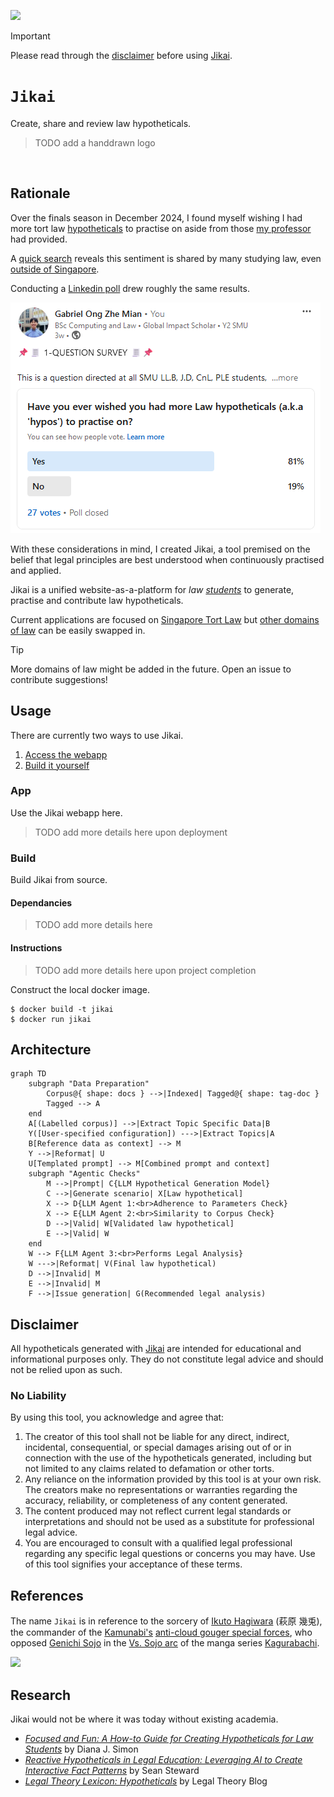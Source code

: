 [![](https://img.shields.io/badge/jikai_1.0-build-orange)](https://github.com/gongahkia/jikai/releases/tag/1.0)

> [!IMPORTANT]  
> Please read through the [disclaimer](#disclaimer) before using [Jikai](https://github.com/gongahkia/jikai).  

# `Jikai`

Create, share and review law hypotheticals.

> TODO add a handdrawn logo

![]()

## Rationale

Over the finals season in December 2024, I found myself wishing I had more tort law [hypotheticals](https://successatmls.com/hypos/) to practise on aside from those [my professor](https://www.linkedin.com/in/jerroldsoh/?originalSubdomain=sg) had provided.
  
A [quick search](https://www.reddit.com/r/LawSchool/comments/16istgs/where_to_find_hypos/) reveals this sentiment is shared by many studying law, even [outside of Singapore](https://www.reddit.com/r/findareddit/comments/ssr9wk/a_community_for_hypothetical_legal_questions/).
  
Conducting a [Linkedin poll](https://www.linkedin.com/posts/gabriel-zmong_smu-law-linkedin-activity-7269531363463049217-DXUm?utm_source=share&utm_medium=member_desktop) drew roughly the same results.

![](./asset/poll.png)

With these considerations in mind, I created Jikai, a tool premised on the belief that legal principles are best understood when continuously practised and applied.  

Jikai is a unified website-as-a-platform for *law [students](https://www.goodreads.com/quotes/3206899-a-man-cannot-understand-the-art-he-is-studying-if)* to generate, practise and contribute law hypotheticals.

Current applications are focused on [Singapore Tort Law](https://www.sal.org.sg/Resources-Tools/Publications/Overview/PublicationsDetails/id/183) but [other domains of law](https://lawforcomputerscientists.pubpub.org/pub/d3mzwako/release/7) can be easily swapped in.

> [!TIP]  
> More domains of law might be added in the future. Open an issue to contribute suggestions!  

## Usage

There are currently two ways to use Jikai.

1. [Access the webapp](#app)
2. [Build it yourself](#build)

### App

Use the Jikai webapp here.

> TODO add more details here upon deployment

### Build 

Build Jikai from source.

#### Dependancies

> TODO add more details here

#### Instructions

> TODO add more details here upon project completion

Construct the local docker image.

```console
$ docker build -t jikai
$ docker run jikai
```

## Architecture

```mermaid
graph TD
    subgraph "Data Preparation"
        Corpus@{ shape: docs } -->|Indexed| Tagged@{ shape: tag-doc }
        Tagged --> A
    end
    A[(Labelled corpus)] -->|Extract Topic Specific Data|B
    Y([User-specified configuration]) --->|Extract Topics|A
    B[Reference data as context] --> M
    Y -->|Reformat| U
    U[Templated prompt] --> M[Combined prompt and context]
    subgraph "Agentic Checks"
        M -->|Prompt| C{LLM Hypothetical Generation Model}
        C -->|Generate scenario| X[Law hypothetical]
        X --> D{LLM Agent 1:<br>Adherence to Parameters Check}
        X --> E{LLM Agent 2:<br>Similarity to Corpus Check}
        D -->|Valid| W[Validated law hypothetical]
        E -->|Valid| W
    end
    W --> F{LLM Agent 3:<br>Performs Legal Analysis}
    W --->|Reformat| V(Final law hypothetical)
    D -->|Invalid| M
    E -->|Invalid| M
    F -->|Issue generation| G(Recommended legal analysis)
```

## Disclaimer

All hypotheticals generated with [Jikai](https://github.com/gongahkia/jikai) are intended for educational and informational purposes only. They do not constitute legal advice and should not be relied upon as such. 

### No Liability

By using this tool, you acknowledge and agree that:

1. The creator of this tool shall not be liable for any direct, indirect, incidental, consequential, or special damages arising out of or in connection with the use of the hypotheticals generated, including but not limited to any claims related to defamation or other torts.
2. Any reliance on the information provided by this tool is at your own risk. The creators make no representations or warranties regarding the accuracy, reliability, or completeness of any content generated.
3. The content produced may not reflect current legal standards or interpretations and should not be used as a substitute for professional legal advice.
4. You are encouraged to consult with a qualified legal professional regarding any specific legal questions or concerns you may have. Use of this tool signifies your acceptance of these terms.

## References

The name `Jikai` is in reference to the sorcery of [Ikuto Hagiwara](https://kagurabachi.fandom.com/wiki/Ikuto_Hagiwara) (萩原 幾兎), the commander of the [Kamunabi's](https://kagurabachi.fandom.com/wiki/Kamunabi) [anti-cloud gouger special forces](https://kagurabachi.fandom.com/wiki/Kamunabi#Anti-Cloud_Gouger_Special_Forces), who opposed [Genichi Sojo](https://kagurabachi.fandom.com/wiki/Genichi_Sojo) in the [Vs. Sojo arc](https://kagurabachi.fandom.com/wiki/Vs._Sojo_Arc) of the manga series [Kagurabachi](https://kagurabachi.fandom.com/wiki/Kagurabachi_Wiki).

![](https://static.wikia.nocookie.net/kagurabachi/images/f/f7/Ikuto_Hagiwara_Portrait.png/revision/latest?cb=20231206044607)

## Research

Jikai would not be where it was today without existing academia.  

* [*Focused and Fun: A How-to Guide for
Creating Hypotheticals for Law
Students*](https://scribes.org/wp-content/uploads/2022/10/Simon-8.23.21.pdf) by Diana J. Simon
* [*Reactive Hypotheticals in Legal Education: Leveraging AI to Create Interactive Fact Patterns*](https://papers.ssrn.com/sol3/papers.cfm?abstract_id=4763738) by Sean Steward
* [*Legal Theory Lexicon: Hypotheticals*](https://lsolum.typepad.com/legaltheory/2023/01/legal-theory-lexicon-hypotheticals.html) by Legal Theory Blog
